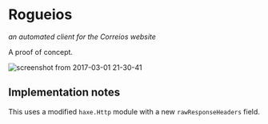 # Rogueios
_an automated client for the Correios website_

A proof of concept.

![screenshot from 2017-03-01 21-30-41](https://cloud.githubusercontent.com/assets/1832496/23487671/5b1dc780-fec6-11e6-8c78-125fff5f2fa1.png)

## Implementation notes

This uses a modified `haxe.Http` module with a new `rawResponseHeaders` field.
